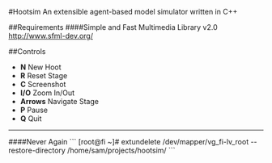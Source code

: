 #Hootsim
An extensible agent-based model simulator written in C++

##Requirements
####Simple and Fast Multimedia Library v2.0
<a href="http://www.sfml-dev.org/">http://www.sfml-dev.org/</a>

##Controls
* **N** New Hoot
* **R** Reset Stage
* **C**  Screenshot
* **I/O** Zoom In/Out
* **Arrows** Navigate Stage
* **P** Pause
* **Q** Quit

<hr>
####Never Again
```
[root@fi ~]# extundelete /dev/mapper/vg_fi-lv_root --restore-directory /home/sam/projects/hootsim/
```
